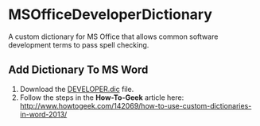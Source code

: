 MSOfficeDeveloperDictionary
===========================

A custom dictionary for MS Office that allows common software development terms to pass spell checking.

Add Dictionary To MS Word
---------------------------

1. Download the [DEVELOPER.dic](https://raw.github.com/blachniet/MSOfficeDeveloperDictionary/master/DEVELOPER.dic) file.
2. Follow the steps in the **How-To-Geek** article here: http://www.howtogeek.com/142069/how-to-use-custom-dictionaries-in-word-2013/
